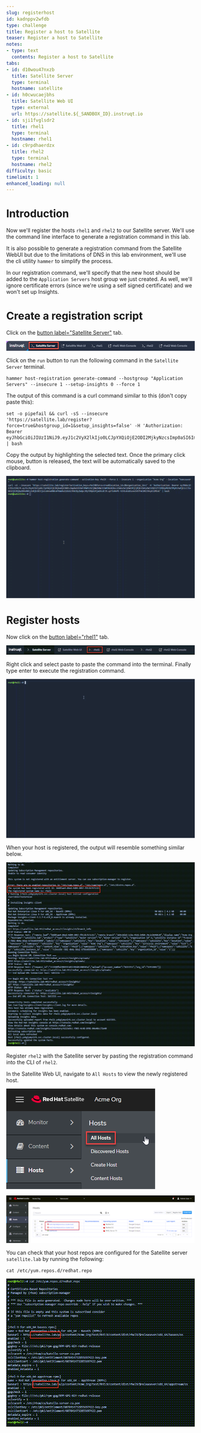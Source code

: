 ```yaml
---
slug: registerhost
id: kadnppv2wfdb
type: challenge
title: Register a host to Satellite
teaser: Register a host to Satellite
notes:
- type: text
  contents: Register a host to Satellite
tabs:
- id: d10wou47nxzb
  title: Satellite Server
  type: terminal
  hostname: satellite
- id: h0cwucaejbhs
  title: Satellite Web UI
  type: external
  url: https://satellite.${_SANDBOX_ID}.instruqt.io
- id: sji1fvglsdr2
  title: rhel1
  type: terminal
  hostname: rhel1
- id: c9rpdhaerdzx
  title: rhel2
  type: terminal
  hostname: rhel2
difficulty: basic
timelimit: 1
enhanced_loading: null
---
```

Introduction
===
Now we'll register the hosts `rhel1` and `rhel2` to our Satellite server. We'll use the command line interface to generate a registration command in this lab.

It is also possible to generate a registration command from the Satellite WebUI but due to the limitations of DNS in this lab environment, we'll use the cli utility `hammer` to simplify the process.

In our registration command, we'll specify that the new host should be added to the `Application Servers` host group we just created. As well, we'll ignore certificate errors (since we're using a self signed certificate) and we won't set up Insights.

Create a registration script
===
Click on the [button label="Satellite Server"](tab-0) tab.

![satellite server tab](../assets/satellite-server-tab.png)

Click on the `run` button to run the following command in the `Satellite Server` terminal.

```bash,run
hammer host-registration generate-command --hostgroup "Application Servers" --insecure 1 --setup-insights 0 --force 1
```

The output of this command is a curl command similar to this (don't copy paste this):

```nocopy
set -o pipefail && curl -sS --insecure 'https://satellite.lab/register?force=true&hostgroup_id=1&setup_insights=false' -H 'Authorization: Bearer eyJhbGciOiJIUzI1NiJ9.eyJ1c2VyX2lkIjo0LCJpYXQiOjE2ODI2MjkyNzcsImp0aSI6ImQ1YjFkYThmYzM4OGY5ZjY0MmEyZjc0ZGFhNjRkMmZjODVmZDhiNjU1Y2E3NmM3ODEyYWQ5ZjQzNWE0NWE5Y2UiLCJleHAiOjE2ODI2NDM2NzcsInNjb3BlIjoicmVnaXN0cmF0aW9uI2dsb2JhbCByZWdpc3RyYXRpb24jaG9zdCJ9.bgS1XqSYd4bsY46Suq7QqC5OSKm3bSsN57c3lddiOkU' | bash
```
Copy the output by highlighting the selected text. Once the primary click mouse, button is released, the text will be automatically saved to the clipboard.

![](../assets/copypaste.gif)

Register hosts
===
Now click on the [button label="rhel1"](tab-2) tab.

![](../assets/rhel1.png)

Right click and select paste to paste the command into the terminal. Finally type enter to execute the registration command.

![](../assets/registrationrhel1.gif)

When your host is registered, the output will resemble something similar below.

![](../assets/registrationofhost.png)

Register `rhel2` with the Satellite server by pasting the registration command into the CLI of `rhel2`.

In the Satellite Web UI, navigate to `All Hosts` to view the newly registered host.

![](../assets/registeredhost.png)

![](../assets/webuiregistered.png)

You can check that your host repos are configured for the Satellite server `satellite.lab` by running the following:

```bash,run
cat /etc/yum.repos.d/redhat.repo
```
![](../assets/repolist.png)

